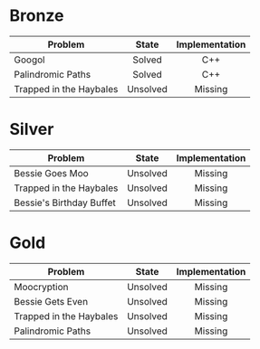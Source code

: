 # Bronze
| Problem        | State           | Implementation  |
| -------------  |:---------------:| :--------------:|
| Googol | Solved          | C++            |
| Palindromic Paths | Solved          | C++            |
| Trapped in the Haybales | Unsolved          | Missing            |
# Silver
| Problem        | State           | Implementation  |
| ------------- |:---------------:| :--------------:|
| Bessie Goes Moo | Unsolved          | Missing            |
| Trapped in the Haybales | Unsolved          | Missing            |
| Bessie's Birthday Buffet | Unsolved          | Missing            |
# Gold
| Problem        | State           | Implementation  |
| ------------- |:---------------:| :--------------:|
| Moocryption | Unsolved          | Missing            |
| Bessie Gets Even | Unsolved          | Missing            |
| Trapped in the Haybales | Unsolved          | Missing            |
| Palindromic Paths | Unsolved          | Missing            |
